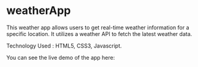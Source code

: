 # weatherApp

This weather app allows users to get real-time weather information for a specific location. It utilizes a weather API to fetch the latest weather data.

Technology Used : HTML5, CSS3, Javascript.

You can see the live demo of the app here:
